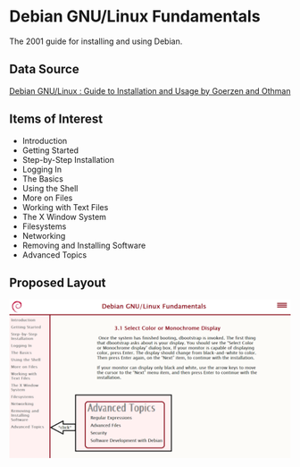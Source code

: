 # Debian GNU/Linux Fundamentals
The 2001 guide for installing and using Debian.

## Data Source
[Debian GNU/Linux : Guide to Installation and Usage by Goerzen and Othman](https://www.gutenberg.org/ebooks/6527)

## Items of Interest
- Introduction
- Getting Started
- Step-by-Step Installation
- Logging In
- The Basics
- Using the Shell
- More on Files
- Working with Text Files
- The X Window System
- Filesystems
- Networking
- Removing and Installing Software
- Advanced Topics

## Proposed Layout
![](layout.png "Proposed Layout")
